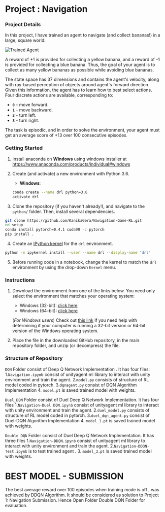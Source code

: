 [//]: # (Image References)

[image1]: https://user-images.githubusercontent.com/10624937/42135619-d90f2f28-7d12-11e8-8823-82b970a54d7e.gif "Trained Agent"

# Project : Navigation

### Project Details

In this project, I have trained  an agent to navigate (and collect bananas!) in a large, square world.  

![Trained Agent][image1]

A reward of +1 is provided for collecting a yellow banana, and a reward of -1 is provided for collecting a blue banana.  Thus, the goal of your agent is to collect as many yellow bananas as possible while avoiding blue bananas.  

The state space has 37 dimensions and contains the agent's velocity, along with ray-based perception of objects around agent's forward direction.  Given this information, the agent has to learn how to best select actions.  Four discrete actions are available, corresponding to:
- **`0`** - move forward.
- **`1`** - move backward.
- **`2`** - turn left.
- **`3`** - turn right.

The task is episodic, and in order to solve the environment, your agent must get an average score of +13 over 100 consecutive episodes.

### Getting Started
1. Install anaconda on __Windows__ using windows installer at https://www.anaconda.com/products/individual#windows

2. Create (and activate) a new environment with Python 3.6.
	- __Windows__: 
	```bash
	conda create --name drl python=3.6 
	activate drl
	```
	
3. Clone the repository (if you haven't already!), and navigate to the `python/` folder.  Then, install several dependencies.
```bash
git clone https://github.com/KanikaGera/Navigation-Game-RL.git
cd setup 
conda install pytorch=0.4.1 cuda90 -c pytorch
pip install .
```

4. Create an [IPython kernel](http://ipython.readthedocs.io/en/stable/install/kernel_install.html) for the `drl` environment.  
```bash
python -m ipykernel install --user --name drl --display-name "drl"
```

5. Before running code in a notebook, change the kernel to match the `drl` environment by using the drop-down `Kernel` menu. 

### Instructions

1. Download the environment from one of the links below.  You need only select the environment that matches your operating system:
    - Windows (32-bit): [click here](https://s3-us-west-1.amazonaws.com/udacity-drlnd/P1/Banana/Banana_Windows_x86.zip)
    - Windows (64-bit): [click here](https://s3-us-west-1.amazonaws.com/udacity-drlnd/P1/Banana/Banana_Windows_x86_64.zip)
    
    (_For Windows users_) Check out [this link](https://support.microsoft.com/en-us/help/827218/how-to-determine-whether-a-computer-is-running-a-32-bit-version-or-64) if you need help with determining if your computer is running a 32-bit version or 64-bit version of the Windows operating system.

2. Place the file in the downloaded GitHub repository, in the main repository folder, and unzip (or decompress) the file. 

### Structure of Repository

`DQN` Folder consist of Deep Q Network Implementation . It has four files:
	1.`Navigation.ipynb`  consist of unityagent ml library to interact with unity environment and train the agent.
	2.`model.py` consists of structure of RL model coded in pytorch.
	3.`dqnagent.py` consist of DQN Algorithm Implementation 
	4. `model.pt`  is saved trained model with weights.

`Duel_DQN` Folder consist of Duel Deep Q Network Implementation. It has four files
	1.`Navigation-Duel DQN.ipynb`  consist of unityagent ml library to interact with unity environment and train the agent.
	2.`duel_model.py` consists of structure of RL model coded in pytorch.
	3.`duel_dqn_agent.py` consist of Duel-DQN Algorithm Implementation 
	4. `model_1.pt` is saved trained model with weights.

`Double DQN` Folder consist of Duel Deep Q Network Implementation. It has three files
	1.`Navigation-DDQN.ipynb`  consist of unityagent ml library to interact with unity environment and train the agent.
	2.`Navigation-DDQN-Test.ipynb` is to test trained agent .
	3. `model_3.pt` is saved trained model with weights.
	
# BEST MODEL - SUBMISSION
The best average reward over 100 episodes when training mode is off , was achieved by  DDQN Algorithm. It should be considered
as solution to Project 1: Navigation Submission. Hence Open Folder Double DQN Folder for evaluation.
